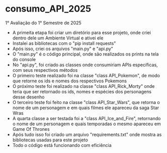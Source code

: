# consumo_API_2025
1° Avaliação do 1° Semestre de 2025
* A primeita etapa foi criar um diretório para esse projeto, onde criei dentro dele um Ambiente Virtual e ativei ele
* Instalei as bibliotecas com o "pip install requests"
* Após isso, criei os arquivos "main.py" e "api.py"
* O "main.py" é o código principal, onde são realizados os prints na tela do console
* No "api.py", foi criado as classes onde consumiriam APIs específicas, com seus respectivos métodos
* O primeiro teste realizado foi na classe "class API_Pokemon", de modo que retorne os ids e nomes dos respectivos Pokemons
* O próximo teste foi realizado na classe "class API_Rick_Morty" onde teria que ser retornado os ids, nomes e espécies dos personagens desse desenho
* O terceiro teste foi feito na classe "class API_Star_Wars", que retorna o nome de um personagem e em quais filmes ele apareceu da saga Star Wras
* A quarta classe a ser testada foi a "class API_Ice_and_Fire", retornando o nome de um personagem e quais temporadas o mesmo apareceu em Game Of Thrones
* Após tudo isso foi criado um arquivo "requirements.txt" onde mostra as bibliotecas usadas para este projeto
* Todo o código está funcionando com eficiência
